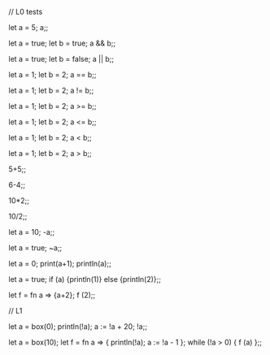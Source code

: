 // L0 tests

let a = 5;
a;;

let a = true;
let b = true;
a && b;;

let a = true;
let b = false;
a || b;;

let a = 1;
let b = 2;
a == b;;

let a = 1;
let b = 2;
a != b;;

let a = 1;
let b = 2;
a >= b;;

let a = 1;
let b = 2;
a <= b;;

let a = 1;
let b = 2;
a < b;;

let a = 1;
let b = 2;
a > b;;

5+5;;

6-4;;

10*2;;

10/2;;

let a = 10;
-a;;

let a = true;
~a;;

let a = 0;
print(a+1);
println(a);;

let a = true;
if (a) {println(1)}
else {println(2)};;

let f = fn a => {a+2};
f (2);;

// L1

let a = box(0);
println(!a);
a := !a + 20;
!a;;

let a = box(10);
let f = fn a => {
    println(!a);
    a := !a - 1
};
while (!a > 0) {
    f (a)
};;
